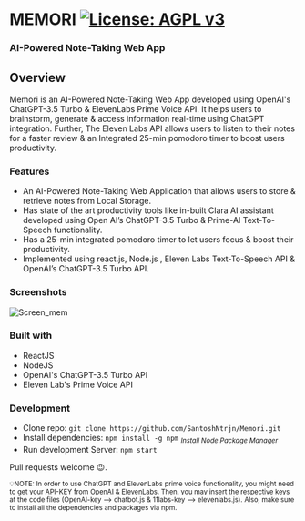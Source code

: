 # MEMORI [![License: AGPL v3](https://img.shields.io/badge/License-AGPL_v3-blue.svg)](https://www.gnu.org/licenses/agpl-3.0)
### AI-Powered Note-Taking Web App
## Overview
Memori is an AI-Powered Note-Taking Web App developed using OpenAI's ChatGPT-3.5 Turbo & ElevenLabs Prime Voice API. It helps users to brainstorm, generate & access information real-time using ChatGPT integration. Further, The Eleven Labs API allows users to listen to their notes for a faster review & an Integrated 25-min pomodoro timer to boost users productivity.
### Features
* An AI-Powered Note-Taking Web Application that allows users to store & retrieve notes from Local Storage.
* Has state of the art productivity tools like in-built Clara AI assistant developed using Open AI’s ChatGPT-3.5 Turbo & Prime-AI Text-To-Speech functionality.
* Has a 25-min integrated pomodoro timer to let users focus & boost their productivity.
* Implemented using react.js, Node.js , Eleven Labs Text-To-Speech API & OpenAI’s ChatGPT-3.5 Turbo API.

### Screenshots
![Screen_mem](https://github.com/Santosh-N/AI-Powered-Note-Taking-Web-App/assets/91065493/4ec0ff7a-4e85-49c3-a891-dbc2670eb639)



### Built with
* ReactJS
* NodeJS
* OpenAI's ChatGPT-3.5 Turbo API
* Eleven Lab's Prime Voice API

### Development
* Clone repo:
`git clone https://github.com/SantoshNtrjn/Memori.git`
* Install dependencies:
`npm install -g npm`  <sub>*Install Node Package Manager*</sub>
* Run development Server:
`npm start`

Pull requests welcome :wink:.

<sub>:bulb:NOTE: In order to use ChatGPT and ElevenLabs prime voice functionality, you might need to get your API-KEY from [OpenAI](https://platform.openai.com/account/api-keys) & [ElevenLabs](https://docs.elevenlabs.io/authentication/01-xi-api-key). Then, you may insert the respective keys at the code files (OpenAI-key --> chatbot.js & 11labs-key --> elevenlabs.js). Also, make sure to install all the dependencies and packages via npm.</sub>

